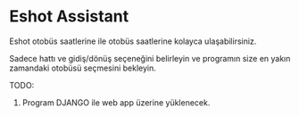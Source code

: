 # Eshot Assistant

Eshot otobüs saatlerine ile otobüs saatlerine kolayca ulaşabilirsiniz.

Sadece hattı ve gidiş/dönüş seçeneğini belirleyin ve programın size en yakın zamandaki otobüsü seçmesini bekleyin.

TODO:
1) Program DJANGO ile web app üzerine yüklenecek.
